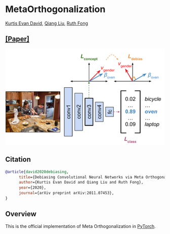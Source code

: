 # MetaOrthogonalization <br>
[Kurtis Evan David](https://kurtisdavid.github.io), 
[Qiang Liu](https://www.cs.utexas.edu/~lqiang/), 
[Ruth Fong](https://ruthcfong.github.io/)
## [[Paper]](https://arxiv.org/abs/2011.07453)

<div align="center">
  <img src="metaortho_figure.pdf" />
</div>

## Citation
```bibtex
@article{david2020debiasing,
      title={Debiasing Convolutional Neural Networks via Meta Orthogonalization},
      author={Kurtis Evan David and Qiang Liu and Ruth Fong},
      year={2020},
      journal={arXiv preprint arXiv:2011.07453},
}
```

## Overview
This is the official implementation of Meta Orthogonalization in [PyTorch](https://pytorch.org/).
